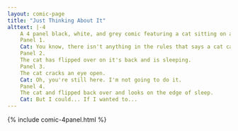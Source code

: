 ```yaml
---
layout: comic-page
title: "Just Thinking About It"
alttext: |-4 
    A 4 panel black, white, and grey comic featuring a cat sitting on a couch.
    Panel 1.
    Cat: You know, there isn't anything in the rules that says a cat can't play basketball.
    Panel 2.
    The cat has flipped over on it's back and is sleeping.
    Panel 3.
    The cat cracks an eye open.
    Cat: Oh, you're still here. I'm not going to do it.
    Panel 4.
    The cat and flipped back over and looks on the edge of sleep.
    Cat: But I could... If I wanted to...
---
```

{% include comic-4panel.html %}
